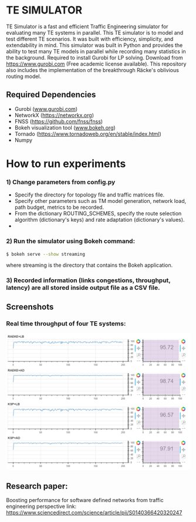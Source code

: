 # TE SIMULATOR

TE Simulator is a fast and efficient Traffic Engineering simulator for evaluating many TE systems in parallel. This TE simulator is to model and test different TE scenarios. It was built with efficiency, simplicity, and extendability in mind. This simulator was built in Python and provides the ability to test many TE models in parallel while recording many statistics in the background. Required to install Gurobi for LP solving. Download from https://www.gurobi.com (Free academic license available). This repository also includes the implementation of the breakthrough Räcke's oblivious routing model.

## Required Dependencies
- Gurobi (www.gurobi.com)
- NetworkX (https://networkx.org)
- FNSS (https://github.com/fnss/fnss)
- Bokeh visualization tool (www.bokeh.org)
- Tornado (https://www.tornadoweb.org/en/stable/index.html)
- Numpy

# How to run experiments

### 1) Change parameters from config.py
- Specify the directory for topology file and traffic matrices file.
- Specify other parameters such as TM model generation, network load, path budget, metrics to be recorded.
- From the dictionary ROUTING_SCHEMES, specify the route selection algorithm (dictionary's keys) and rate adaptation (dictionary's values).
- 
### 2) Run the simulator using Bokeh command:
```sh
$ bokeh serve --show streaming
```
where streaming is the directory that contains the Bokeh application.
### 3) Recorded information (links congestions, throughput, latency) are all stored inside output file as a CSV file.


## Screenshots
### Real time throughput of four TE systems:
![](images/real%20time%20TE%20systems%20throughput.png)

## Research paper:
Boosting performance for software defined networks from traffic engineering perspective
link: https://www.sciencedirect.com/science/article/pii/S0140366420320247
